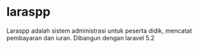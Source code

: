 # laraspp

Laraspp adalah sistem administrasi untuk peserta didik, mencatat pembayaran dan iuran. Dibangun dengan laravel 5.2
